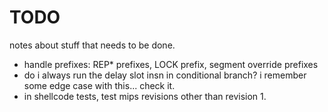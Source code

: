 # TODO
notes about stuff that needs to be done.

- handle prefixes: REP* prefixes, LOCK prefix, segment override prefixes
- do i always run the delay slot insn in conditional branch? i remember some edge case with this... check it.
- in shellcode tests, test mips revisions other than revision 1.
